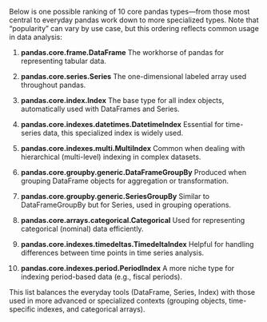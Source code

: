 Below is one possible ranking of 10 core pandas types—from those most central to everyday pandas work down to more specialized types. Note that “popularity” can vary by use case, but this ordering reflects common usage in data analysis:

1. **pandas.core.frame.DataFrame**
   The workhorse of pandas for representing tabular data.

2. **pandas.core.series.Series**
   The one-dimensional labeled array used throughout pandas.

3. **pandas.core.index.Index**
   The base type for all index objects, automatically used with DataFrames and Series.

4. **pandas.core.indexes.datetimes.DatetimeIndex**
   Essential for time-series data, this specialized index is widely used.

5. **pandas.core.indexes.multi.MultiIndex**
   Common when dealing with hierarchical (multi-level) indexing in complex datasets.

6. **pandas.core.groupby.generic.DataFrameGroupBy**
   Produced when grouping DataFrame objects for aggregation or transformation.

7. **pandas.core.groupby.generic.SeriesGroupBy**
   Similar to DataFrameGroupBy but for Series, used in grouping operations.

8. **pandas.core.arrays.categorical.Categorical**
   Used for representing categorical (nominal) data efficiently.

9. **pandas.core.indexes.timedeltas.TimedeltaIndex**
   Helpful for handling differences between time points in time series analysis.

10. **pandas.core.indexes.period.PeriodIndex**
    A more niche type for indexing period-based data (e.g., fiscal periods).

This list balances the everyday tools (DataFrame, Series, Index) with those used in more advanced or specialized contexts (grouping objects, time-specific indexes, and categorical arrays).
